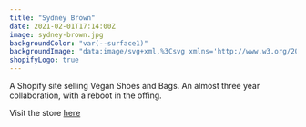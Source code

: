 ```yaml
---
title: "Sydney Brown"
date: 2021-02-01T17:14:00Z
image: sydney-brown.jpg
backgroundColor: "var(--surface1)"
backgroundImage: "data:image/svg+xml,%3Csvg xmlns='http://www.w3.org/2000/svg' width='192' height='192' viewBox='0 0 192 192'%3E%3Cpath fill='%2355245a' fill-opacity='1' d='M192 15v2a11 11 0 0 0-11 11c0 1.94 1.16 4.75 2.53 6.11l2.36 2.36a6.93 6.93 0 0 1 1.22 7.56l-.43.84a8.08 8.08 0 0 1-6.66 4.13H145v35.02a6.1 6.1 0 0 0 3.03 4.87l.84.43c1.58.79 4 .4 5.24-.85l2.36-2.36a12.04 12.04 0 0 1 7.51-3.11 13 13 0 1 1 .02 26 12 12 0 0 1-7.53-3.11l-2.36-2.36a4.93 4.93 0 0 0-5.24-.85l-.84.43a6.1 6.1 0 0 0-3.03 4.87V143h35.02a8.08 8.08 0 0 1 6.66 4.13l.43.84a6.91 6.91 0 0 1-1.22 7.56l-2.36 2.36A10.06 10.06 0 0 0 181 164a11 11 0 0 0 11 11v2a13 13 0 0 1-13-13 12 12 0 0 1 3.11-7.53l2.36-2.36a4.93 4.93 0 0 0 .85-5.24l-.43-.84a6.1 6.1 0 0 0-4.87-3.03H145v35.02a8.08 8.08 0 0 1-4.13 6.66l-.84.43a6.91 6.91 0 0 1-7.56-1.22l-2.36-2.36A10.06 10.06 0 0 0 124 181a11 11 0 0 0-11 11h-2a13 13 0 0 1 13-13c2.47 0 5.79 1.37 7.53 3.11l2.36 2.36a4.94 4.94 0 0 0 5.24.85l.84-.43a6.1 6.1 0 0 0 3.03-4.87V145h-35.02a8.08 8.08 0 0 1-6.66-4.13l-.43-.84a6.91 6.91 0 0 1 1.22-7.56l2.36-2.36A10.06 10.06 0 0 0 107 124a11 11 0 0 0-22 0c0 1.94 1.16 4.75 2.53 6.11l2.36 2.36a6.93 6.93 0 0 1 1.22 7.56l-.43.84a8.08 8.08 0 0 1-6.66 4.13H49v35.02a6.1 6.1 0 0 0 3.03 4.87l.84.43c1.58.79 4 .4 5.24-.85l2.36-2.36a12.04 12.04 0 0 1 7.51-3.11A13 13 0 0 1 81 192h-2a11 11 0 0 0-11-11c-1.94 0-4.75 1.16-6.11 2.53l-2.36 2.36a6.93 6.93 0 0 1-7.56 1.22l-.84-.43a8.08 8.08 0 0 1-4.13-6.66V145H11.98a6.1 6.1 0 0 0-4.87 3.03l-.43.84c-.79 1.58-.4 4 .85 5.24l2.36 2.36a12.04 12.04 0 0 1 3.11 7.51A13 13 0 0 1 0 177v-2a11 11 0 0 0 11-11c0-1.94-1.16-4.75-2.53-6.11l-2.36-2.36a6.93 6.93 0 0 1-1.22-7.56l.43-.84a8.08 8.08 0 0 1 6.66-4.13H47v-35.02a6.1 6.1 0 0 0-3.03-4.87l-.84-.43c-1.59-.8-4-.4-5.24.85l-2.36 2.36A12 12 0 0 1 28 109a13 13 0 1 1 0-26c2.47 0 5.79 1.37 7.53 3.11l2.36 2.36a4.94 4.94 0 0 0 5.24.85l.84-.43A6.1 6.1 0 0 0 47 84.02V49H11.98a8.08 8.08 0 0 1-6.66-4.13l-.43-.84a6.91 6.91 0 0 1 1.22-7.56l2.36-2.36A10.06 10.06 0 0 0 11 28 11 11 0 0 0 0 17v-2a13 13 0 0 1 13 13c0 2.47-1.37 5.79-3.11 7.53l-2.36 2.36a4.94 4.94 0 0 0-.85 5.24l.43.84A6.1 6.1 0 0 0 11.98 47H47V11.98a8.08 8.08 0 0 1 4.13-6.66l.84-.43a6.91 6.91 0 0 1 7.56 1.22l2.36 2.36A10.06 10.06 0 0 0 68 11 11 11 0 0 0 79 0h2a13 13 0 0 1-13 13 12 12 0 0 1-7.53-3.11l-2.36-2.36a4.93 4.93 0 0 0-5.24-.85l-.84.43A6.1 6.1 0 0 0 49 11.98V47h35.02a8.08 8.08 0 0 1 6.66 4.13l.43.84a6.91 6.91 0 0 1-1.22 7.56l-2.36 2.36A10.06 10.06 0 0 0 85 68a11 11 0 0 0 22 0c0-1.94-1.16-4.75-2.53-6.11l-2.36-2.36a6.93 6.93 0 0 1-1.22-7.56l.43-.84a8.08 8.08 0 0 1 6.66-4.13H143V11.98a6.1 6.1 0 0 0-3.03-4.87l-.84-.43c-1.59-.8-4-.4-5.24.85l-2.36 2.36A12 12 0 0 1 124 13a13 13 0 0 1-13-13h2a11 11 0 0 0 11 11c1.94 0 4.75-1.16 6.11-2.53l2.36-2.36a6.93 6.93 0 0 1 7.56-1.22l.84.43a8.08 8.08 0 0 1 4.13 6.66V47h35.02a6.1 6.1 0 0 0 4.87-3.03l.43-.84c.8-1.59.4-4-.85-5.24l-2.36-2.36A12 12 0 0 1 179 28a13 13 0 0 1 13-13zM84.02 143a6.1 6.1 0 0 0 4.87-3.03l.43-.84c.8-1.59.4-4-.85-5.24l-2.36-2.36A12 12 0 0 1 83 124a13 13 0 1 1 26 0c0 2.47-1.37 5.79-3.11 7.53l-2.36 2.36a4.94 4.94 0 0 0-.85 5.24l.43.84a6.1 6.1 0 0 0 4.87 3.03H143v-35.02a8.08 8.08 0 0 1 4.13-6.66l.84-.43a6.91 6.91 0 0 1 7.56 1.22l2.36 2.36A10.06 10.06 0 0 0 164 107a11 11 0 0 0 0-22c-1.94 0-4.75 1.16-6.11 2.53l-2.36 2.36a6.93 6.93 0 0 1-7.56 1.22l-.84-.43a8.08 8.08 0 0 1-4.13-6.66V49h-35.02a6.1 6.1 0 0 0-4.87 3.03l-.43.84c-.79 1.58-.4 4 .85 5.24l2.36 2.36a12.04 12.04 0 0 1 3.11 7.51A13 13 0 1 1 83 68a12 12 0 0 1 3.11-7.53l2.36-2.36a4.93 4.93 0 0 0 .85-5.24l-.43-.84A6.1 6.1 0 0 0 84.02 49H49v35.02a8.08 8.08 0 0 1-4.13 6.66l-.84.43a6.91 6.91 0 0 1-7.56-1.22l-2.36-2.36A10.06 10.06 0 0 0 28 85a11 11 0 0 0 0 22c1.94 0 4.75-1.16 6.11-2.53l2.36-2.36a6.93 6.93 0 0 1 7.56-1.22l.84.43a8.08 8.08 0 0 1 4.13 6.66V143h35.02z'%3E%3C/path%3E%3C/svg%3E"
shopifyLogo: true
---
```

A Shopify site selling Vegan Shoes and Bags. An almost three year collaboration, with a reboot in the offing.  

Visit the store [here](https://www.sydney-brown.com)
